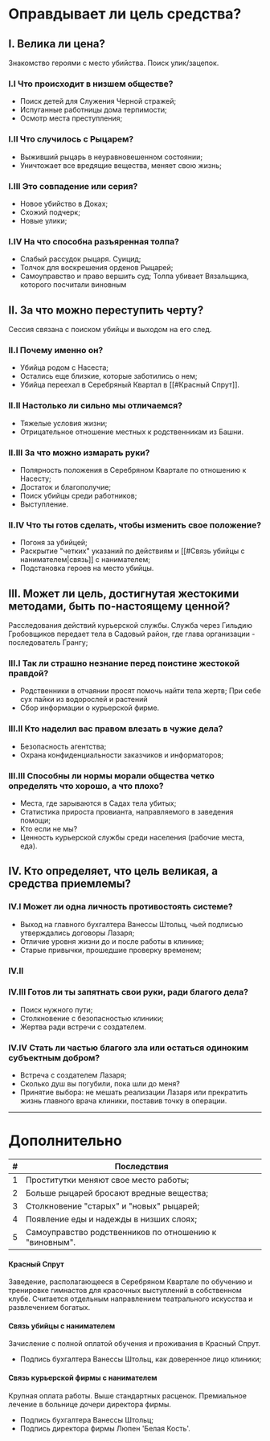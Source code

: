 # Оправдывает ли цель средства?
## I. Велика ли цена?
Знакомство героями с место убийства. Поиск улик/зацепок.
### I.I Что происходит в низшем обществе?
* Поиск детей для Служения Черной стражей;
* Испуганные работницы дома терпимости;
* Осмотр места преступления;
### I.II Что случилось с Рыцарем?
* Выживший рыцарь в неуравновешенном состоянии;
* Уничтожает все вредящие вещества, меняет свою жизнь; 
### I.III Это совпадение или серия?
* Новое убийство в Доках;
* Схожий подчерк;
* Новые улики;
### I.IV На что способна разъяренная толпа?
* Слабый рассудок рыцаря. Суицид;
* Толчок для воскрешения орденов Рыцарей;
* Самоуправство и право вершить суд;
  Толпа убивает Вязальщика, которого посчитали виновным
## II. За что можно переступить черту? 
Сессия связана с поиском убийцы и выходом на его след. 
### II.I Почему именно он?
* Убийца родом с Насеста;
* Остались еще близкие, которые заботились о нем;
* Убийца переехал в Серебряный Квартал в [[#Красный Спрут]].
### II.II Настолько ли сильно мы отличаемся?
* Тяжелые условия жизни;
* Отрицательное отношение местных к родственникам из Башни.
### II.III За что можно измарать руки? 
* Полярность положения в Серебряном Квартале по отношению к Насесту;
* Достаток и благополучие;
* Поиск убийцы среди работников;
* Выступление.
### II.IV Что ты готов сделать, чтобы изменить свое положение? 
* Погоня за убийцей;
* Раскрытие "четких" указаний по действиям и [[#Связь убийцы с нанимателем|связь]] с нанимателем;
* Подстановка героев на место убийцы.
## III. Может ли цель, достигнутая жестокими методами, быть по-настоящему ценной?
Расследования действий курьерской службы. Служба через Гильдию Гробовщиков передает тела в Садовый район, где глава организации - последователь Грангу; 
### III.I Так ли страшно незнание перед поистине жестокой правдой?
* Родственники в отчаянии просят помочь найти тела жертв;
  При себе сух пайки из водорослей и растений
* Сбор информации о курьерской фирме.
### III.II Кто наделил вас правом влезать в чужие дела? 
* Безопасность агентства; 
* Охрана конфиденциальности заказчиков и информаторов;
### III.III Способны ли нормы морали общества четко определять что хорошо, а что плохо? 
* Места, где зарываются в Садах тела убитых;
* Статистика прироста провианта, направляемого в заведения помощи;
* Кто если не мы?
* Ценность курьерской службы среди населения (рабочие места, еда). 

## IV. Кто определяет, что цель великая, а средства приемлемы?
### IV.I Может ли одна личность противостоять системе?
* Выход на главного бухгалтера Ванессы Штольц, чьей подписью утверждались договоры Лазаря;
* Отличие уровня жизни до и после работы в клинике;
* Старые привычки, прошедшие проверку временем;
### IV.II 

### IV.III Готов ли ты запятнать свои руки, ради благого дела?
* Поиск нужного пути; 
* Столкновение с безопасностью клиники;
* Жертва ради встречи с создателем.
### IV.IV Стать ли частью благого зла или остаться одиноким субъектным добром?
* Встреча с создателем Лазаря;
* Сколько душ вы погубили, пока шли до меня?
* Принятие выбора: не мешать реализации Лазаря или прекратить жизнь главного врача клиники, поставив точку в операции.

___
# Дополнительно
| #   | Последствия                                            |
| --- | ------------------------------------------------------ |
| 1   | Проститутки меняют свое место работы;                  |
| 2   | Больше рыцарей бросают вредные вещества;               |
| 3   | Столкновение "старых" и "новых" рыцарей;               |
| 4   | Появление еды и надежды в низших слоях;                |
| 5   | Самоуправство родственников по отношению к "виновным". |
#### Красный Спрут
Заведение, располагающееся в Серебряном Квартале по обучению и тренировке гимнастов для красочных выступлений в собственном клубе. Считается отдельным направлением театрального искусства и развлечением богатых.

#### Связь убийцы с нанимателем
Зачисление с полной оплатой обучения и проживания в Красный Спрут. 
* Подпись бухгалтера Ванессы Штольц, как доверенное лицо клиники;

#### Связь курьерской фирмы с нанимателем
Крупная оплата работы. Выше стандартных расценок. Премиальное лечение в больнице дочери директора фирмы. 
* Подпись бухгалтера Ванессы Штольц;
* Подпись директора фирмы Люпен 'Белая Кость'.